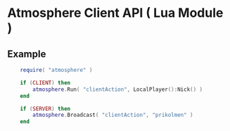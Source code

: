 # Atmosphere Client API ( Lua Module )

## Example
```lua
    require( "atmosphere" )

    if (CLIENT) then
        atmosphere.Run( "clientAction", LocalPlayer():Nick() )
    end

    if (SERVER) then
        atmosphere.Broadcast( "clientAction", "prikolmen" )
    end
```
